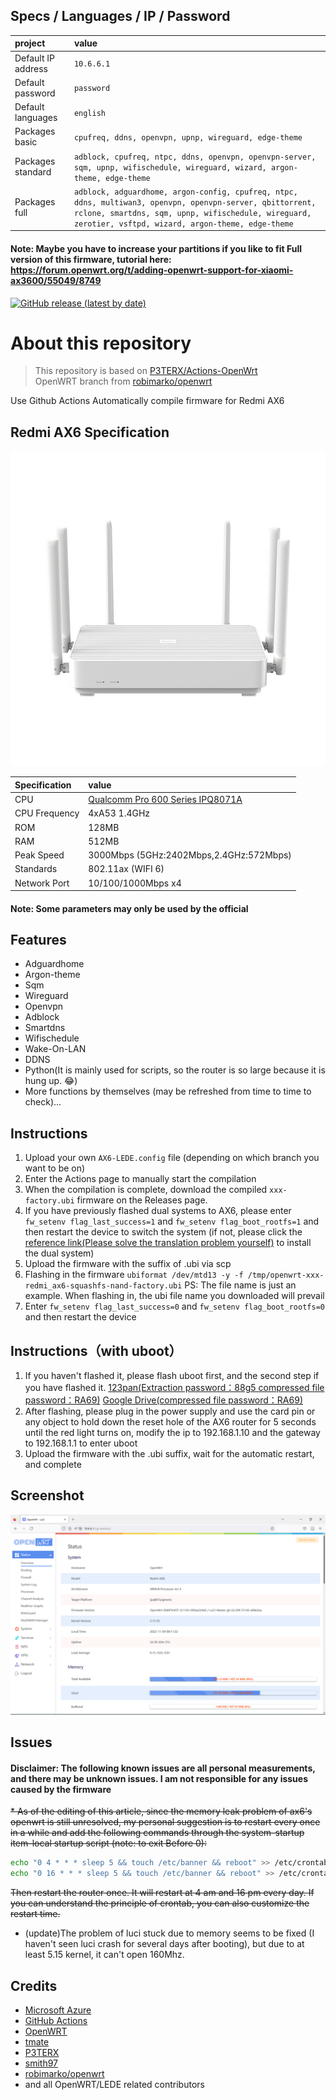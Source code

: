 

## Specs / Languages / IP / Password
   | project | value |
   | :--- | :--- |
   | Default IP address | `10.6.6.1` |
   | Default password | `password` |
   | Default languages | `english` |
   | Packages basic | `cpufreq, ddns, openvpn, upnp, wireguard, edge-theme` |
   | Packages standard | `adblock, cpufreq, ntpc, ddns, openvpn, openvpn-server, sqm, upnp, wifischedule, wireguard, wizard, argon-theme, edge-theme` |
   | Packages full | `adblock, adguardhome, argon-config, cpufreq, ntpc, ddns, multiwan3, openvpn, openvpn-server, qbittorrent, rclone, smartdns, sqm, upnp, wifischedule, wireguard, zerotier, vsftpd, wizard, argon-theme, edge-theme` |
   
#### Note: Maybe you have to increase your partitions if you like to fit Full version of this firmware, tutorial here: https://forum.openwrt.org/t/adding-openwrt-support-for-xiaomi-ax3600/55049/8749


[![GitHub release (latest by date)](https://img.shields.io/github/v/release/NeoPhyTe-x360/OpenWrt-IPQ807x?style=for-the-badge&label=Download)](https://github.com/NeoPhyTe-x360/OpenWrt-IPQ807x/releases/latest)

# About this repository

> This repository is based on [P3TERX/Actions-OpenWrt](https://github.com/P3TERX/Actions-OpenWrt)<br>
> OpenWRT branch from [robimarko/openwrt](https://github.com/robimarko/openwrt/tree/ipq807x-5.15-pr)<br>

Use Github Actions Automatically compile firmware for Redmi AX6

## Redmi AX6 Specification

![luci\_admin\_status\_overview](.gitbook/assets/redmi-ax6.jpg)

   | Specification | value |
   | :--- | :--- |
   | CPU | [Qualcomm Pro 600 Series IPQ8071A](https://www.qualcomm.com/products/application/networking/qualcomm-networking-pro-600-platform) |
   | CPU Frequency | 4xA53 1.4GHz |
   | ROM | 128MB |
   | RAM | 512MB |
   | Peak Speed | 3000Mbps (5GHz:2402Mbps,2.4GHz:572Mbps) |
   | Standards | 802.11ax (WIFI 6) |
   | Network Port | 10/100/1000Mbps x4 |

#### Note: Some parameters may only be used by the official


## Features

* Adguardhome
* Argon-theme
* Sqm
* Wireguard
* Openvpn
* Adblock
* Smartdns
* Wifischedule
* Wake-On-LAN
* DDNS
* Python(It is mainly used for scripts, so the router is so large because it is hung up. 😂)
* More functions by themselves (may be refreshed from time to time to check)...

## Instructions

1. Upload your own `AX6-LEDE.config` file (depending on which branch you want to be on)
2. Enter the Actions page to manually start the compilation
3. When the compilation is complete, download the compiled `xxx-factory.ubi` firmware on the Releases page.
4. If you have previously flashed dual systems to AX6, please enter `fw_setenv flag_last_success=1` and `fw_setenv flag_boot_rootfs=1` and then restart the device to switch the system (if not, please click the [reference link(Please solve the translation problem yourself)](https://www.right.com.cn/forum/thread-6054985-1-1.html) to install the dual system)
5. Upload the firmware with the suffix of .ubi via scp
6. Flashing in the firmware `ubiformat /dev/mtd13 -y -f /tmp/openwrt-xxx-redmi_ax6-squashfs-nand-factory.ubi` PS: The file name is just an example. When flashing in, the ubi file name you downloaded will prevail
7. Enter `fw_setenv flag_last_success=0` and `fw_setenv flag_boot_rootfs=0` and then restart the device

## Instructions（with uboot）

1. If you haven't flashed it, please flash uboot first, and the second step if you have flashed it. [123pan(Extraction password：88g5 compressed file password：RA69)](https://www.123pan.com/s/o17DVv-hClm) [Google Drive(compressed file password：RA69)](https://drive.google.com/file/d/1cuJoNP-8yTMXOVPIBPK1KmOOsvPcJbFU/view?usp=sharing)
2. After flashing, please plug in the power supply and use the card pin or any object to hold down the reset hole of the AX6 router for 5 seconds until the red light turns on, modify the ip to 192.168.1.10 and the gateway to 192.168.1.1 to enter uboot
3. Upload the firmware with the .ubi suffix, wait for the automatic restart, and complete


## Screenshot

![luci\_admin\_status\_overview](.gitbook/assets/AX6-OP1.png)

## Issues
#### Disclaimer: The following known issues are all personal measurements, and there may be unknown issues. I am not responsible for any issues caused by the firmware

~~* As of the editing of this article, since the memory leak problem of ax6's openwrt is still unresolved, my personal suggestion is to restart every once in a while and add the following commands through the system-startup item-local startup script (note: to exit Before 0):~~
   ```bash
   echo "0 4 * * * sleep 5 && touch /etc/banner && reboot" >> /etc/crontabs/root
   echo "0 16 * * * sleep 5 && touch /etc/banner && reboot" >> /etc/crontabs/root
   ```
   ~~Then restart the router once. It will restart at 4 am and 16 pm every day. If you can understand the principle of crontab, you can also customize the restart time.~~

* (update)The problem of luci stuck due to memory seems to be fixed (I haven't seen luci crash for several days after booting), but due to at least 5.15 kernel, it can't open 160Mhz.

## Credits

* [Microsoft Azure](https://azure.microsoft.com/)
* [GitHub Actions](https://github.com/features/actions)
* [OpenWRT](https://github.com/openwrt/openwrt)
* [tmate](https://github.com/tmate-io/tmate)
* [P3TERX](https://github.com/P3TERX)
* [smith97](https://www.right.com.cn/forum/thread-6054985-1-1.html)
* [robimarko/openwrt](https://github.com/robimarko/openwrt/tree/ipq807x-5.15)
* and all OpenWRT/LEDE related contributors
